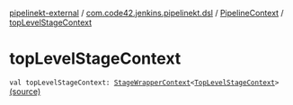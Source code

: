 [pipelinekt-external](../../index.md) / [com.code42.jenkins.pipelinekt.dsl](../index.md) / [PipelineContext](index.md) / [topLevelStageContext](./top-level-stage-context.md)

# topLevelStageContext

`val topLevelStageContext: `[`StageWrapperContext`](../../com.code42.jenkins.pipelinekt.dsl.stage/-stage-wrapper-context/index.md)`<`[`TopLevelStageContext`](../../com.code42.jenkins.pipelinekt.dsl.stage/-top-level-stage-context/index.md)`>` [(source)](https://github.com/code42/pipelinekt/tree/master/dsl/src/main/kotlin/com/code42/jenkins/pipelinekt/dsl/PipelineContext.kt#L19)